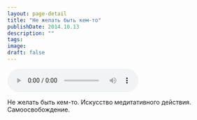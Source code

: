 ```yaml
---
layout: page-detail
title: "Не желать быть кем-то"
publishDate: 2014.10.13
description: ""
tags:
image:
draft: false
---
```


<audio title="2014.10.13 - Не желать быть кем-то.mp3" src="https://filer-api.advayta.org/v1.0/public/files/74139" controls=""></audio>

 Не желать быть кем-то. Искусство медитативного действия. Самоосвобождение. 

  
